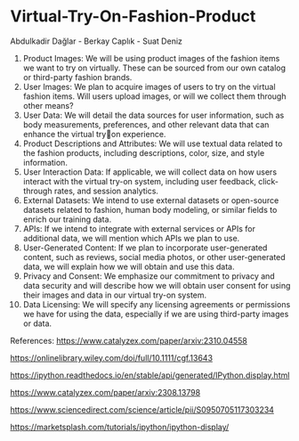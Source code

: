 # Virtual-Try-On-Fashion-Product
Abdulkadir Dağlar - Berkay Caplık - Suat Deniz
1. Product Images: We will be using product images of the fashion items we want to try 
on virtually. These can be sourced from our own catalog or third-party fashion 
brands.
2. User Images: We plan to acquire images of users to try on the virtual fashion items. 
Will users upload images, or will we collect them through other means?
3. User Data: We will detail the data sources for user information, such as body 
measurements, preferences, and other relevant data that can enhance the virtual tryon experience.
4. Product Descriptions and Attributes: We will use textual data related to the fashion 
products, including descriptions, color, size, and style information.
5. User Interaction Data: If applicable, we will collect data on how users interact with 
the virtual try-on system, including user feedback, click-through rates, and session 
analytics.
6. External Datasets: We intend to use external datasets or open-source datasets 
related to fashion, human body modeling, or similar fields to enrich our training data.
7. APIs: If we intend to integrate with external services or APIs for additional data, we 
will mention which APIs we plan to use.
8. User-Generated Content: If we plan to incorporate user-generated content, such as 
reviews, social media photos, or other user-generated data, we will explain how we 
will obtain and use this data.
9. Privacy and Consent: We emphasize our commitment to privacy and data security 
and will describe how we will obtain user consent for using their images and data in 
our virtual try-on system.
10. Data Licensing: We will specify any licensing agreements or permissions we have for 
using the data, especially if we are using third-party images or data.

References:
https://www.catalyzex.com/paper/arxiv:2310.04558

https://onlinelibrary.wiley.com/doi/full/10.1111/cgf.13643

https://ipython.readthedocs.io/en/stable/api/generated/IPython.display.html

https://www.catalyzex.com/paper/arxiv:2308.13798

https://www.sciencedirect.com/science/article/pii/S0950705117303234

https://marketsplash.com/tutorials/ipython/ipython-display/
